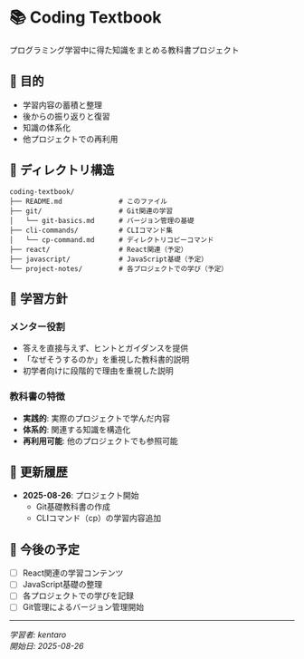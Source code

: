 # 📚 Coding Textbook

プログラミング学習中に得た知識をまとめる教科書プロジェクト

## 🎯 目的

- 学習内容の蓄積と整理
- 後からの振り返りと復習
- 知識の体系化
- 他プロジェクトでの再利用

## 📁 ディレクトリ構造

```
coding-textbook/
├── README.md              # このファイル
├── git/                   # Git関連の学習
│   └── git-basics.md      # バージョン管理の基礎
├── cli-commands/          # CLIコマンド集
│   └── cp-command.md      # ディレクトリコピーコマンド
├── react/                 # React関連（予定）
├── javascript/            # JavaScript基礎（予定）
└── project-notes/         # 各プロジェクトでの学び（予定）
```

## 📖 学習方針

### メンター役割
- 答えを直接与えず、ヒントとガイダンスを提供
- 「なぜそうするのか」を重視した教科書的説明
- 初学者向けに段階的で理由を重視した説明

### 教科書の特徴
- **実践的**: 実際のプロジェクトで学んだ内容
- **体系的**: 関連する知識を構造化
- **再利用可能**: 他のプロジェクトでも参照可能

## 🔄 更新履歴

- **2025-08-26**: プロジェクト開始
  - Git基礎教科書の作成
  - CLIコマンド（cp）の学習内容追加

## 🚀 今後の予定

- [ ] React関連の学習コンテンツ
- [ ] JavaScript基礎の整理
- [ ] 各プロジェクトでの学びを記録
- [ ] Git管理によるバージョン管理開始

---
*学習者: kentaro*  
*開始日: 2025-08-26*